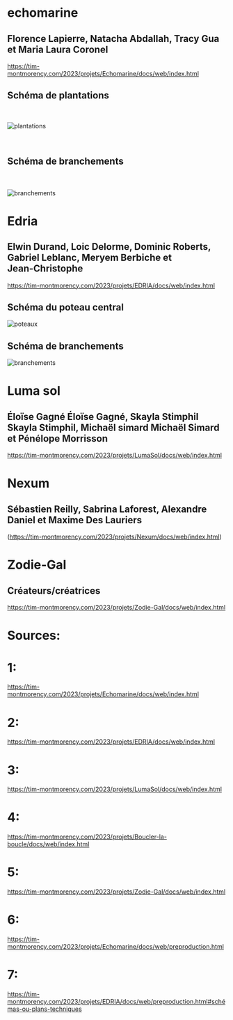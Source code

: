 # echomarine<br>

<h2>Florence Lapierre, Natacha Abdallah, Tracy Gua et Maria Laura Coronel </h2>

https://tim-montmorency.com/2023/projets/Echomarine/docs/web/index.html<br>

<h2>Schéma de plantations</h2><br> 

 ![plantations](medias/plantations.jpg)
 


 <br> <h2>Schéma de branchements</h2><br>  
 ![branchements](medias/branchements.jpg)


# Edria<br>

<h2>Elwin Durand, Loic Delorme, Dominic Roberts, Gabriel Leblanc, Meryem Berbiche et <br>Jean-Christophe</h2>

https://tim-montmorency.com/2023/projets/EDRIA/docs/web/index.html<br>

<h2>Schéma du poteau central</h2>

![poteaux](medias/schema_poteau_central.jpg)

<h2>Schéma de branchements</h2>

![branchements](medias/schema_de_branchement_general_3.jpg)

# Luma sol<br>

<h2>Éloïse Gagné Éloïse Gagné, Skayla Stimphil Skayla Stimphil, Michaël simard Michaël Simard et Pénélope Morrisson</h2>

https://tim-montmorency.com/2023/projets/LumaSol/docs/web/index.html<br>
# Nexum<br>

<h2>Sébastien Reilly, Sabrina Laforest, Alexandre Daniel et Maxime Des Lauriers</h2>

(https://tim-montmorency.com/2023/projets/Nexum/docs/web/index.html)<br>
# Zodie-Gal<br>

<h2>Créateurs/créatrices</h2>

https://tim-montmorency.com/2023/projets/Zodie-Gal/docs/web/index.html


# Sources:
# 1: 
https://tim-montmorency.com/2023/projets/Echomarine/docs/web/index.html
# 2: 
https://tim-montmorency.com/2023/projets/EDRIA/docs/web/index.html
# 3: 
https://tim-montmorency.com/2023/projets/LumaSol/docs/web/index.html
# 4: 
https://tim-montmorency.com/2023/projets/Boucler-la-boucle/docs/web/index.html
# 5: 
https://tim-montmorency.com/2023/projets/Zodie-Gal/docs/web/index.html
# 6: 
https://tim-montmorency.com/2023/projets/Echomarine/docs/web/preproduction.html
# 7: 
https://tim-montmorency.com/2023/projets/EDRIA/docs/web/preproduction.html#schémas-ou-plans-techniques
